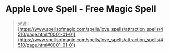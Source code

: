 <!--yml
category: 未分类
date: 2024-06-12 18:38:14
-->

# Apple Love Spell - Free Magic Spell

> 来源：[https://www.spellsofmagic.com/spells/love_spells/attraction_spells/4510/page.html#0001-01-01](https://www.spellsofmagic.com/spells/love_spells/attraction_spells/4510/page.html#0001-01-01)